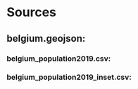 # Sources

## belgium.geojson: 



### belgium_population2019.csv: 



### belgium_population2019_inset.csv: 




